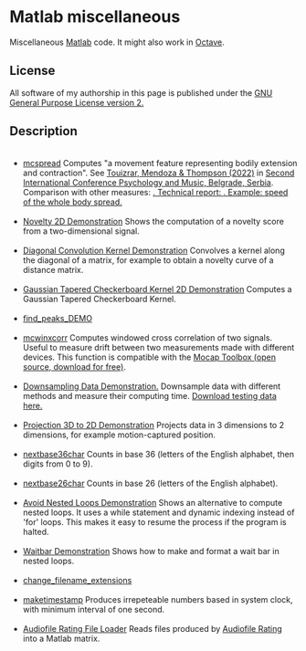 # Matlab miscellaneous

Miscellaneous <a href="http://mathworks.com">Matlab</a> code.
It might also work in <a href="https://www.gnu.org/software/octave/">Octave</a>.

## License
All software of my authorship in this page is published under the <a href="https://www.gnu.org/licenses/old-licenses/gpl-2.0.en.html">GNU General Purpose License version 2.</a>

## Description 

<ul>

<br>
<li><a href="https://gitlab.jyu.fi/juigmend/matlab-miscellaneous/-/blob/main/mcspread.m">mcspread</a> 
 Computes "a movement feature representing bodily extension and contraction". See <a href="https://psychologyandmusicconference.files.wordpress.com/2022/10/ab_pam-ie-belgrade-2022.pdf?force_download=true">Touizrar, Mendoza & Thompson (2022)</a> in <a href="https://psychologyandmusicconference.wordpress.com/proceedings/">Second International Conference Psychology and Music, Belgrade, Serbia</a>. Comparison with other measures: <a href="https://gitlab.jyu.fi/juigmend/matlab-miscellaneous/-/blob/main/contraction_expansion_comparison.m">. Technical report: <a href="https://gitlab.jyu.fi/juigmend/matlab-miscellaneous/-/blob/main/postural_contraction_expansion.pdf">. Example: <a href="https://gitlab.jyu.fi/juigmend/matlab-miscellaneous/-/blob/main/whole_body_velocity.m"> speed of the whole body spread.</a></li>

<br>
<li><a href="https://gitlab.jyu.fi/juigmend/matlab-miscellaneous/-/blob/main/novelty_2D_DEMO.m">Novelty 2D Demonstration</a> 
Shows the computation of a novelty score from a two-dimensional signal. </li>

<br>
<li><a href="https://gitlab.jyu.fi/juigmend/matlab-miscellaneous/-/blob/main/diagonal_convolution_kernel_demo.m">Diagonal Convolution Kernel Demonstration</a> 
Convolves a kernel along the diagonal of a matrix, for example to obtain a novelty curve of a distance matrix. </li>

<br>
<li><a href="https://gitlab.jyu.fi/juigmend/matlab-miscellaneous/-/blob/main/gaussian_tapered_checkerboard_kernel_2D_demo.m">Gaussian Tapered Checkerboard Kernel 2D Demonstration</a> 
Computes a Gaussian Tapered Checkerboard Kernel. </li>

<br>
<li><a href="https://gitlab.jyu.fi/juigmend/matlab-miscellaneous/-/blob/main/find_peaks_DEMO.m">find_peaks_DEMO</a> </li>

<br>
<li><a href="https://gitlab.jyu.fi/juigmend/matlab-miscellaneous/-/blob/main/mcwinxcorr.m">mcwinxcorr</a> 
Computes windowed cross correlation of two signals. Useful to measure drift between two measurements made with different devices. 
This function is compatible with the <a href="https://www.jyu.fi/hytk/fi/laitokset/mutku/en/research/materials/mocaptoolbox">Mocap Toolbox (open source, download for free)</a>.</li>

<br>
<li><a href="https://gitlab.jyu.fi/juigmend/matlab-miscellaneous/-/blob/main/downsampling_data_demo.m">Downsampling Data Demonstration.</a> 
Downsample data with different methods and measure their computing time. 
<a href="https://gitlab.jyu.fi/juigmend/matlab-miscellaneous/-/blob/main/accel_test_100Hz.txt">Download testing data here. </a></li>

<br>
<li><a href="https://gitlab.jyu.fi/juigmend/matlab-miscellaneous/-/blob/main/projection_3D_to_2D_demo.m">Projection 3D to 2D Demonstration</a> 
Projects data in 3 dimensions to 2 dimensions, for example motion-captured position. </li>

<br>
<li><a href="https://gitlab.jyu.fi/juigmend/matlab-miscellaneous/-/blob/main/nextbase36char.m">nextbase36char</a> 
Counts in base 36 (letters of the English alphabet, then digits from 0 to 9). </li>

<br>
<li><a href="https://gitlab.jyu.fi/juigmend/matlab-miscellaneous/-/blob/main/nextbase26char.m">nextbase26char</a> 
Counts in base 26 (letters of the English alphabet).  </li>

<br>
<li><a href="https://gitlab.jyu.fi/juigmend/matlab-miscellaneous/-/blob/main/avoid_nested_loops_DEMO.m">Avoid Nested Loops Demonstration</a> 
Shows an alternative to compute nested loops. It uses a while statement and dynamic indexing instead of 'for' loops. 
This makes it easy to resume the process if the program is halted.  </li>

<br>
<li><a href="https://gitlab.jyu.fi/juigmend/matlab-miscellaneous/-/blob/main/waitbar_DEMO.m">Waitbar Demonstration</a> 
Shows how to make and format a wait bar in nested loops. </li>

<br>
<li><a href="https://gitlab.jyu.fi/juigmend/matlab-miscellaneous/-/blob/main/change_filename_extensions.m">change_filename_extensions</a> </li>

<br>
<li><a href="https://gitlab.jyu.fi/juigmend/matlab-miscellaneous/-/blob/main/maketimestamp.m">maketimestamp</a> 
Produces irrepeteable numbers based in system clock, with minimum interval of one second.</li>

<br>
<li><a href="https://gitlab.jyu.fi/juigmend/matlab-miscellaneous/-/blob/main/AR_file_loader_v0.1.m">Audiofile Rating File Loader</a> 
Reads files produced by <a href="https://gitlab.jyu.fi/juigmend/matlab-miscellaneous/-/blob/main/Audiofile_Rating_v0.1.2.pd">Audiofile Rating</a> into a Matlab matrix.</li>

</ul>

